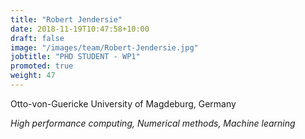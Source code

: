 ```yaml
---
title: "Robert Jendersie"
date: 2018-11-19T10:47:58+10:00
draft: false
image: "/images/team/Robert-Jendersie.jpg"
jobtitle: "PHD STUDENT - WP1"
promoted: true
weight: 47
---
```



Otto-von-Guericke University of Magdeburg, Germany

*High performance computing, Numerical methods, Machine learning*
